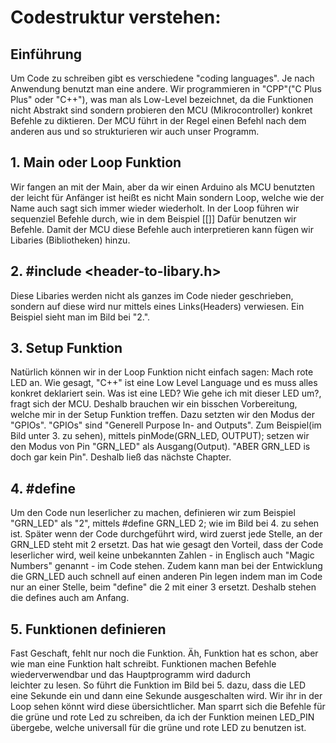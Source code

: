 # Codestruktur verstehen:
## Einführung
Um Code zu schreiben gibt es verschiedene "coding languages". Je nach Anwendung
benutzt man eine andere. Wir programmieren in "CPP"("C Plus Plus" oder "C++"), 
was man als Low-Level bezeichnet, da die Funktionen nicht Abstrakt sind sondern
probieren den MCU (Mikrocontroller) konkret Befehle zu diktieren.
Der MCU führt in der Regel einen Befehl nach dem anderen aus und so 
strukturieren wir auch unser Programm.
## 1. Main oder Loop Funktion
Wir fangen an mit der Main, aber da wir einen Arduino als MCU benutzten der 
leicht für Anfänger ist heißt es nicht Main sondern Loop, welche wie der Name 
auch sagt sich immer wieder wiederholt.
In der Loop führen wir sequenziel Befehle durch, wie in dem Beispiel [[]]
Dafür benutzen wir Befehle. Damit der MCU diese Befehle auch interpretieren kann
fügen wir Libaries (Bibliotheken) hinzu.
## 2. #include <header-to-libary.h>
Diese Libaries werden nicht als ganzes im Code nieder geschrieben, sondern auf 
diese wird nur mittels eines Links(Headers) verwiesen. Ein Beispiel sieht man im 
Bild bei "2.".
## 3. Setup Funktion
Natürlich können wir in der Loop Funktion nicht einfach sagen: Mach rote LED an. 
Wie gesagt, "C++" ist eine Low Level Language und es muss alles konkret 
deklariert sein. Was ist eine LED? Wie gehe ich mit dieser LED um?, fragt sich 
der MCU. 
Deshalb brauchen wir ein bisschen Vorbereitung, welche mir in der Setup Funktion
treffen. Dazu setzten wir den Modus der "GPIOs". "GPIOs" sind "Generell Purpose 
In- and Outputs". Zum Beispiel(im Bild unter 3. zu sehen), mittels 
pinMode(GRN_LED, OUTPUT);
setzen wir den Modus von Pin "GRN_LED" als Ausgang(Output). "ABER GRN_LED is 
doch gar kein Pin". Deshalb ließ das nächste Chapter. 
## 4. #define 
Um den Code nun leserlicher zu machen, definieren wir zum Beispiel "GRN_LED" als 
"2", mittels
#define GRN_LED 2;
wie im Bild bei 4. zu sehen ist. Später wenn der Code durchgeführt wird, wird 
zuerst jede Stelle, an der GRN_LED steht mit 2 ersetzt. Das hat wie gesagt den 
Vorteil, dass der Code leserlicher wird, weil keine unbekannten Zahlen - in 
Englisch auch "Magic Numbers" genannt - im Code stehen. Zudem kann man bei der 
Entwicklung die GRN_LED auch schnell auf einen anderen Pin legen indem man im 
Code nur an einer Stelle, beim "define" die 2 mit einer 3 ersetzt. Deshalb 
stehen die defines auch am Anfang.
## 5. Funktionen definieren
Fast Geschaft, fehlt nur noch die Funktion. Äh, Funktion hat es schon, aber wie 
man eine Funktion halt schreibt.
Funktionen machen Befehle wiederverwendbar und das Hauptprogramm wird dadurch  
leichter zu lesen. So führt die Funktion im Bild bei 5. dazu, dass die LED eine 
Sekunde ein und dann eine Sekunde ausgeschalten wird. Wir ihr in der Loop sehen 
könnt wird diese übersichtlicher. Man sparrt sich die Befehle für die grüne 
und rote Led zu schreiben, da ich der Funktion meinen LED_PIN übergebe, 
welche universall für die grüne und rote LED zu benutzen ist.

